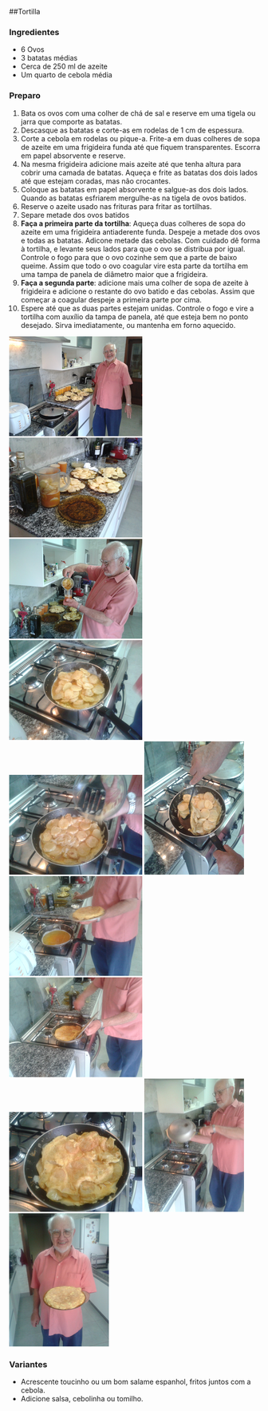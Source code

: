 ##Tortilla

### Ingredientes
* 6 Ovos
* 3 batatas médias
* Cerca de 250 ml de azeite
* Um quarto de cebola média

### Preparo

1. Bata os ovos com uma colher de chá de sal e reserve em uma tigela ou jarra que comporte as batatas.
2. Descasque as batatas e corte-as em rodelas de 1 cm de espessura.
3. Corte a cebola em rodelas ou pique-a. Frite-a em duas colheres de sopa de azeite em uma frigideira funda
até que fiquem transparentes. Escorra em papel absorvente e reserve.
4. Na mesma frigideira adicione mais azeite até que tenha altura para cobrir uma camada de batatas.
Aqueça e frite as batatas dos dois lados até que estejam coradas, mas não crocantes.
5. Coloque as batatas em papel absorvente e salgue-as
dos dois lados. Quando as batatas esfriarem mergulhe-as na tigela de ovos batidos.
6. Reserve o azeite usado nas frituras para fritar as tortilhas.
7. Separe metade dos ovos batidos
8. **Faça a primeira parte da tortilha**: Aqueça duas colheres de sopa do azeite em uma frigideira antiaderente funda. Despeje a metade dos ovos e todas as batatas. Adicone metade das cebolas. Com cuidado dê forma à tortilha, e levante seus lados para que o ovo se distribua por igual. Controle o fogo para que o ovo cozinhe sem que a parte de baixo queime. Assim que todo o ovo coagular vire esta parte da tortilha em uma tampa de panela de diâmetro maior que a frigideira.
9. **Faça a segunda parte**: adicione mais uma colher de sopa de azeite à frigideira e adicione o restante do ovo batido e das cebolas. Assim que começar a coagular despeje a primeira parte por cima.
10. Espere até que as duas partes estejam unidas. Controle o fogo e vire a tortilha com auxílio da tampa de panela, até que esteja bem no ponto desejado. Sirva imediatamente, ou mantenha em forno aquecido.



![](figs/mis_en_place.png "Mis en place")
![](figs/batatas_na_jarra.png "Frite as batatas e coloque-as no ovo")
![](figs/separa_metade_ovos.png "Antes de começar divida os ovos batidos em duas partes")
![](figs/primeira_metade.png "Despeje a primeira parte dos ovos e todas as batatas")
![](figs/addiciona_cebollas.png "Adicione as cebolas fritas")
![](figs/fritando_primeira_metade.png "Frite a primeira parte até coagular")
![](figs/antes_coloca_segunda_metade.png "Separe a primeira parte frita em uma tampa e despeje segunda metade dos ovos e das cebolas")
![](figs/primeira_metade_por_cima.png "Quando a segunda parte começar a coagular coloque a primeira parte sobre ela")
![](figs/depois_de_virada.png "Fritando as duas partes")
![](figs/virando.png "Use uma tampa para virar e fritar por igual dos dois lados")
![](figs/servindo.png "Ahi está")


### Variantes

* Acrescente toucinho ou um bom salame espanhol, fritos juntos com a cebola.
* Adicione salsa, cebolinha ou tomilho.
